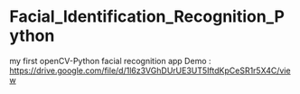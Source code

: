 # Facial_Identification_Recognition_Python
my first openCV-Python facial recognition app
Demo : https://drive.google.com/file/d/1l6z3VGhDUrUE3UT5IftdKpCeSR1r5X4C/view
